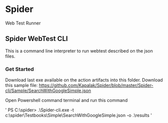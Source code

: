 # Spider
Web Test Runner

## Spider WebTest CLI

This is a command line interpreter to run webtest described on the json files.

### Get Started 

Download last exe available on the action artifacts into this folder.
Download this sample file:
https://github.com/Kapalak/Spider/blob/master/Spider-cli/Sample/SearchWithGoogleSimple.json

Open Powershell command terminal and run this command

'
PS C:\spider> .\Spider-cli.exe -t c:\spider\Testbooks\Simple\SearchWithGoogleSimple.json -o .\results
'



